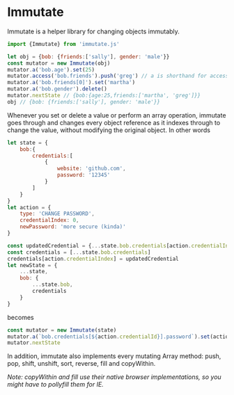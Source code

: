 # Immutate

Immutate is a helper library for changing objects immutably. 

```javascript
import {Immutate} from 'immutate.js'

let obj = {bob: {friends:['sally'], gender: 'male'}}
const mutator = new Immutate(obj)
mutator.a('bob.age').set(25)
mutator.access('bob.friends').push('greg') // a is shorthand for access
mutator.a('bob.friends[0]').set('martha')
mutator.a('bob.gender').delete()
mutator.nextState // {bob:{age:25,friends:['martha', 'greg']}}
obj // {bob: {friends:['sally'], gender: 'male'}}
```

Whenever you set or delete a value or perform an array operation, immutate goes through
and changes every object reference as it indexes through to change the value, without
modifying the original object. In other words

```javascript
let state = {
    bob:{
        credentials:[
            {
                website: 'github.com',
                password: '12345'
            }
        ]
    }
}
let action = {
    type: 'CHANGE PASSWORD',
    credentialIndex: 0,
    newPassword: 'more secure (kinda)'
}

const updatedCredential = {...state.bob.credentials[action.credentialIndex], password: action.newPassword}
const credentials = [...state.bob.credentials]
credentials[action.credentialIndex] = updatedCredential
let newState = {
    ...state,
    bob: {
        ...state.bob,
        credentials
    }
}
```
becomes

```javascript
const mutator = new Immutate(state)
mutator.a(`bob.credentials[${action.credentialId}].password`).set(action.newPassword)
mutator.nextState
```

In addition, immutate also implements every mutating Array method: push, pop, shift, 
unshift, sort, reverse, fill and copyWithin.

*Note: copyWithin and fill use their native browser implementations, so you might have to pollyfill them for IE.*

